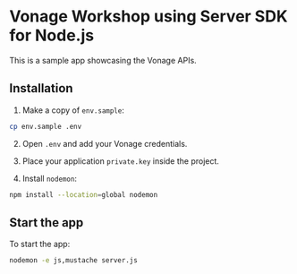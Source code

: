 # Vonage Workshop using Server SDK for Node.js

This is a sample app showcasing the Vonage APIs.

## Installation

1. Make a copy of `env.sample`:

```sh
cp env.sample .env
```

2. Open `.env` and add your Vonage credentials. 

3. Place your application `private.key` inside the project.

4. Install `nodemon`:

```sh
npm install --location=global nodemon
```

## Start the app

To start the app:

```sh
nodemon -e js,mustache server.js
```
